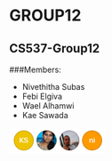 # GROUP12
## CS537-Group12

###Members:
* Nivethitha Subas
* Febi Elgiva
* Wael Alhamwi
* Kae Sawada

![Group 12 members](
https://github.com/ks1k1/cs537-ks1k1/blob/master/images/members.PNG)
